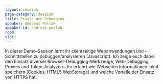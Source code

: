 ```yaml
---
layout: session
page-category: session
title: Praxis Web-Debugging
speaker: Andreas Pollak
speaker-id: andreas-pollak
room: 
slot: 
---
```


In dieser Demo-Session lernt ihr clientseitige Webanwendungen und -Schnittstellen zu debuggen/analysieren (Javascript). Ich zeige euch dabei den Einsatz diverser Browser-Debugging-Werkzeuge, Web-Debugging Proxies und Token-Analyzern. Ihr erfahrt wie Webseiten Informationen lokal speichern (Cookies, HTML5 WebStorage) und welche Vorteile der Einsatz von HTTPS hat.